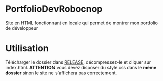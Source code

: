 # PortfolioDevRobocnop
Site en HTML fonctionnant en locale qui permet de montrer mon portfolio de développeur

# Utilisation

Télécharger le dossier dans [RELEASE](https://github.com/Robocnop/PortfolioDevRobocnop/releases), décompressez-le et cliquer sur index.html.
<b>ATTENTION</b> vous devez disposer du style.css dans le <b>même dossier</b> sinon le site ne s'affichera pas correctement.
